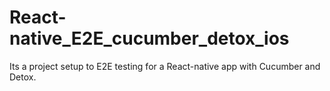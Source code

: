 # React-native_E2E_cucumber_detox_ios
Its a project setup to E2E testing for a React-native app with Cucumber and Detox.
